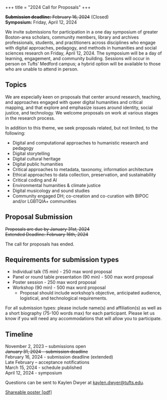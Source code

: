 +++
title = "2024 Call for Proposals"
+++



~~**Submission deadline:** February 16, 2024~~ (Closed)   
**Symposium:** Friday, April 12, 2024

We invite submissions for participation in a one day symposium of greater Boston-area scholars, community members, library and archives professionals, students, and practitioners across disciplines who engage with digital approaches, pedagogy, and methods in humanities and social sciences research on Friday, April 12, 2024. The symposium will be a day of learning, engagement, and community building. Sessions will occur in person on Tufts’ Medford campus; a hybrid option will be available to those who are unable to attend in person.

## Topics
We are especially keen on proposals that center around research, teaching, and approaches engaged with queer digital humanities and critical mapping, and that explore and emphasize issues around identity, social justice, and technology. We welcome proposals on work at various stages in the research process.   

In addition to this theme, we seek proposals related, but not limited, to the following:
* Digital and computational approaches to humanistic research and pedagogy
* Digital storytelling
* Digital cultural heritage
* Digital public humanities
* Critical approaches to metadata, taxonomy, information architecture
* Ethical approaches to data collection, preservation, and sustainability
* Critical coding and AI 
* Environmental humanities & climate justice
* Digital musicology and sound studies
* Community engaged DH; co-creation and co-curation with BIPOC and/or LGBTQIA+ communities

## Proposal Submission
~~Proposals are due by January 31st, 2024~~  
~~Extended Deadline: February 16th, 2024~~

The call for proposals has ended.


## Requirements for submission types
* Individual talk (15 min) - 250 max word proposal
* Panel or round table presentation (90 min) - 500 max word proposal
* Poster session - 250 max word proposal
* Workshop (90 min) - 500 max word proposal
    * Proposal should include workshop’s objective, anticipated audience, logistical, and technological requirements.

For all submission types: please include name(s) and affiliation(s) as well as a short biography (75-100 words max) for each participant. Please let us know if you will need any accommodations that will allow you to participate. 


## Timeline
November 2, 2023 – submissions open  
~~January 31, 2024 – submission deadline~~      
February 16, 2024 - submission deadline (extended)  
Late February – acceptance notifications  
March 15, 2024 - schedule published   
April 12, 2024 - symposium


Questions can be sent to Kaylen Dwyer at [kaylen.dwyer@tufts.edu](mailto:kaylen.dwyer@tufts.edu).

[Shareable poster [pdf]](../img/symposium_poster.pdf)

<br>
<br>
<br>
<br>
